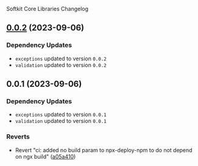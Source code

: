 Softkit Core Libraries Changelog
## [0.0.2](https://github.com/saas-buildkit/saas-buildkit-core/compare/common-types-0.0.1...common-types-0.0.2) (2023-09-06)

### Dependency Updates

* `exceptions` updated to version `0.0.2`
* `validation` updated to version `0.0.2`
## 0.0.1 (2023-09-06)

### Dependency Updates

* `exceptions` updated to version `0.0.1`
* `validation` updated to version `0.0.1`

### Reverts

* Revert "ci: added no build param to npx-deploy-npm to do not depend on ngx build" ([a05a410](https://github.com/saas-buildkit/saas-buildkit-core/commit/a05a41073965039dd9656840a80144dcd6b4e180))

